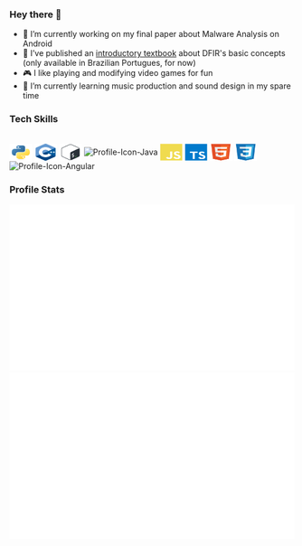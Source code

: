 ### Hey there 👋

- :telescope: I’m currently working on my final paper about Malware Analysis on Android
- :blue_book: I’ve published an [introductory textbook](https://github.com/Casperento/ebook-introducao-fdri) about DFIR's basic concepts (only available in Brazilian Portugues, for now)
- :video_game: I like playing and modifying video games for fun
- :musical_keyboard: I’m currently learning music production and sound design in my spare time

### Tech Skills

<div style="display: inline_block"><br>
  <img align="center" alt="Profile-Icon-Python" height="30" width="40" src="https://raw.githubusercontent.com/devicons/devicon/master/icons/python/python-original.svg">
  <img align="center" alt="Profile-Icon-Python" height="30" width="40" src="https://raw.githubusercontent.com/devicons/devicon/master/icons/cplusplus/cplusplus-original.svg">
  <img align="center" alt="Profile-Icon-Python" height="30" width="40" src="https://raw.githubusercontent.com/devicons/devicon/master/icons/bash/bash-original.svg">
  <img align="center" alt="Profile-Icon-Java" height="30" width="40" src="https://cdn.jsdelivr.net/gh/devicons/devicon/icons/java/java-original.svg" />
  <img align="center" alt="Profile-Icon-Js" height="30" width="40" src="https://raw.githubusercontent.com/devicons/devicon/master/icons/javascript/javascript-plain.svg">
  <img align="center" alt="Profile-Icon-Ts" height="30" width="40" src="https://raw.githubusercontent.com/devicons/devicon/master/icons/typescript/typescript-plain.svg">
  <img align="center" alt="Profile-Icon-HTML" height="30" width="40" src="https://raw.githubusercontent.com/devicons/devicon/master/icons/html5/html5-original.svg">
  <img align="center" alt="Profile-Icon-CSS" height="30" width="40" src="https://raw.githubusercontent.com/devicons/devicon/master/icons/css3/css3-original.svg">
  <img align="center" alt="Profile-Icon-Angular" height="30" width="40" src="https://cdn.jsdelivr.net/gh/devicons/devicon/icons/angularjs/angularjs-original.svg" />
</div>

### Profile Stats

![](https://raw.githubusercontent.com/Casperento/casperento-stats/master/generated/overview.svg#gh-dark-mode-only)
![](https://raw.githubusercontent.com/Casperento/casperento-stats/master/generated/languages.svg#gh-dark-mode-only)
